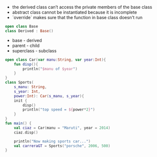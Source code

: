 - the derived class can’t access the private members of the base class
- abstract class cannot be instantiated because it is incomplete
- \`override\` makes sure that the function in base class doesn't run

```kotlin
open class Base
class Derived : Base()
```

- base - derived
- parent - child
- superclass - subclass

```kotlin
open class Car(var manu:String, var year:Int){
    fun disp(){
        println("$manu of $year")
    }
}
class Sports(
    s_manu: String,
    s_year: Int,
    power:Int): Car(s_manu, s_year){
    init {
        disp()
        println("top speed = ${power*2}")
    }
}
fun main() {
    val ciaz = Car(manu = "Maruti", year = 2014)
    ciaz.disp()

    println("Now making sports car...")
    val carreraGT = Sports("porsche", 2006, 500)
}
```
